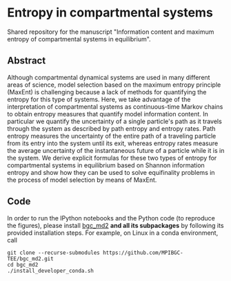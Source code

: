 # Entropy in compartmental systems

Shared repository for the manuscript "Information content and maximum entropy of compartmental systems in equilibrium".

## Abstract

Although compartmental dynamical systems are used in many different areas of science, model selection based on the maximum entropy principle (MaxEnt) is challenging because a lack of methods for quantifying the entropy for this type of systems. 
Here, we take advantage of the interpretation of compartmental systems as continuous-time Markov chains to obtain entropy measures that quantify model information content. 
In particular we quantify the uncertainty of a single particle's path as it travels through the system as described by path entropy and entropy rates.
Path entropy measures the uncertainty of the entire path of a traveling particle from its entry into the system until its exit, whereas entropy rates measure the average uncertainty of the instantaneous future of a particle while it is in the system.
We derive explicit formulas for these two types of entropy for compartmental systems in equilibrium based on Shannon information entropy and show how they can be used to solve equifinality problems in the process of model selection by means of MaxEnt.

## Code
In order to run the IPython notebooks and the Python code (to reproduce the figures), please install [bgc_md2](https://github.com/MPIBGC-TEE/bgc_md2) **and all its subpackages** by following its provided installation steps. For example, on Linux in a conda environment, call

	git clone --recurse-submodules https://github.com/MPIBGC-TEE/bgc_md2.git
	cd bgc_md2
	./install_developer_conda.sh
	
	
